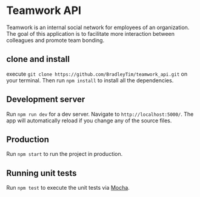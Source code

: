 # Teamwork API

Teamwork is an internal social network for employees of an organization. The goal of this
application is to facilitate more interaction between colleagues and promote team bonding.

## clone and install

execute `git clone https://github.com/BradleyTim/teamwork_api.git` on your terminal.
Then run `npm install` to install all the dependencies.

## Development server

Run `npm run dev` for a dev server. Navigate to `http://localhost:5000/`. The app will automatically reload if you change any of the source files.

## Production

Run `npm start` to run the project in production.

## Running unit tests

Run `npm test` to execute the unit tests via [Mocha](https://mochajs.org).

